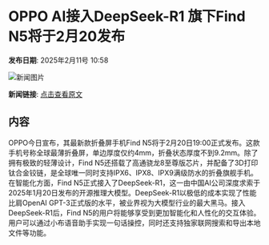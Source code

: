 # OPPO AI接入DeepSeek-R1 旗下Find N5将于2月20发布

**发布日期**: 2025年2月11号 10:58

![新闻图片](https://img1.mydrivers.com/img/20250211/s_f0a179bb61ac4dbeac2b70ec71e7a4dc.jpg)

**新闻链接**: [点击查看原文](https://www.aibase.com/zh/news/15243)

## 内容

OPPO今日宣布，其最新款折叠屏手机Find N5将于2月20日19:00正式发布。这款手机号称全球最薄折叠屏，单边厚度仅约4mm，折叠状态厚度不到9.2mm。除了拥有极致的轻薄设计，Find N5还搭载了高通骁龙8至尊版芯片，并配备了3D打印钛合金铰链，是全球唯一同时支持IPX6、IPX8、IPX9满级防水的折叠旗舰手机。在智能化方面，Find N5正式接入了DeepSeek-R1，这一由中国AI公司深度求索于2025年1月20日发布的开源推理大模型。DeepSeek-R1以极低的成本实现了性能比肩OpenAI GPT-3正式版的水平，被业界视为大模型行业的最大黑马。接入DeepSeek-R1后，Find N5的用户将能够享受到更加智能化和人性化的交互体验。用户可以通过小布语音助手实现一句话操控，同时还支持独家联网搜索和导出本地文件等功能。
